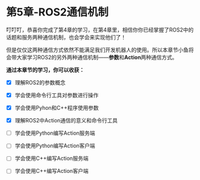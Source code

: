 # 第5章-ROS2通信机制

叮叮叮，恭喜你完成了第4章的学习，在第4章里，相信你你已经掌握了ROS2中的话题和服务两种通信机制，也会学会来实现他们了！

但是仅仅这两种通信方式依然不能满足我们开发机器人的使用。所以本章节小鱼将会带大家学习ROS2的另外两种通信机制——**参数**和**Action**两种通信方式。



**通过本章节的学习，你可以收获：**

- [x] 理解ROS2的参数概念
- [x] 学会使用命令行工具对参数进行操作
- [x] 学会使用Pyhon和C++程序使用参数
- [x] 理解ROS2中Action通信的意义和命令行工具
- [ ] 学会使用Python编写Action服务端
- [ ] 学会使用Python编写Action客户端
- [ ] 学会使用C++编写Action服务端
- [ ] 学会使用C++编写Action客户端






